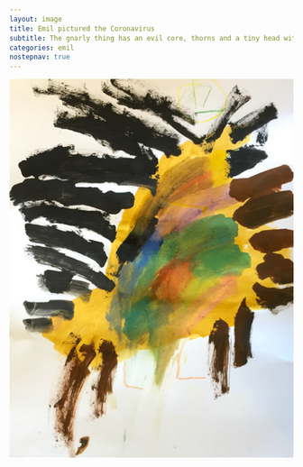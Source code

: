 ```yaml
---
layout: image
title: Emil pictured the Coronavirus
subtitle: The gnarly thing has an evil core, thorns and a tiny head with teeth all through the head.
categories: emil
nostepnav: true
---
```

![](/i/IMG_0729.jpg)

